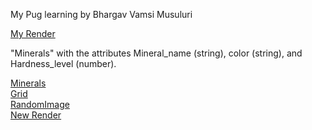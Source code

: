 My Pug learning by Bhargav Vamsi Musuluri

[My Render](https://s24wb63musuluri.onrender.com)  

"Minerals" with the attributes Mineral_name (string), color (string), and Hardness_level (number).  

[Minerals](https://s24wb63musuluri.onrender.com/minerals)  
[Grid](https://s24wb63musuluri.onrender.com/grid?rows=5&cols=6)  
[RandomImage](https://s24wb63musuluri.onrender.com/pick)  
[New Render](https://s24db63musuluri.onrender.com)
